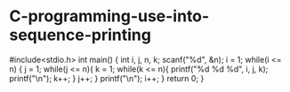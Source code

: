 # C-programming-use-into-sequence-printing
#include&lt;stdio.h> int main() {     int i, j, n, k;     scanf("%d", &amp;n);      i = 1;     while(i &lt;= n)     {         j = 1;         while(j &lt;= n){             k = 1;             while(k &lt;= n){                   printf("%d %d %d", i, j, k);                 printf("\n");                 k++;             }              j++;          }           printf("\n");         i++;     }     return 0; }
